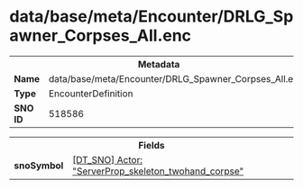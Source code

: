 <h1>data/base/meta/Encounter/DRLG_Spawner_Corpses_All.enc</h1><table><tr><th colspan="100%">Metadata</th></tr><tr><td><b>Name</b></td><td>data/base/meta/Encounter/DRLG_Spawner_Corpses_All.enc</td></tr><tr><td><b>Type</b></td><td>EncounterDefinition</td></tr><tr><td><b>SNO ID</b></td><td>518586</td></tr></table>

<table><tr><th colspan="100%">Fields</th></tr><tr><td><b>snoSymbol</b></td><td><a href="..\Actor\ServerProp_skeleton_twohand_corpse.acr.md">[DT_SNO] Actor: "ServerProp_skeleton_twohand_corpse"</a></td></tr></table>

